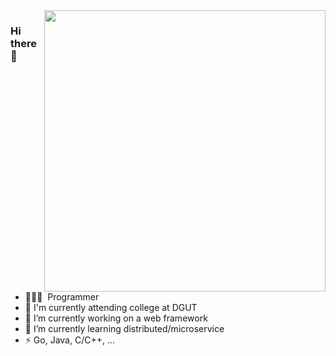 <img align="right" src="https://github-readme-stats.vercel.app/api?username=MichaelDeSteven&theme=dark" width=450px/>

### Hi there 👋

- 🧑🏻‍💻 &nbsp;Programmer
- 🏫 I'm currently attending college at DGUT
- 🔭 I’m currently working on a web framework
- 🌱 I’m currently learning distributed/microservice
- ⚡ Go, Java, C/C++, ...

<!-- - 🇨🇳 Chinese
- 🧑🏻‍💻 &nbsp;Programmer
- 🏫 I'm currently attending college at DGUT
- 🔭 I’m currently working on a web framework
- 🌱 I’m currently learning distributed/microservice
- ⚡ Go, Java, C/C++, ...
![](https://github-readme-stats.vercel.app/api?username=MichaelDeSteven&theme=dark) -->
